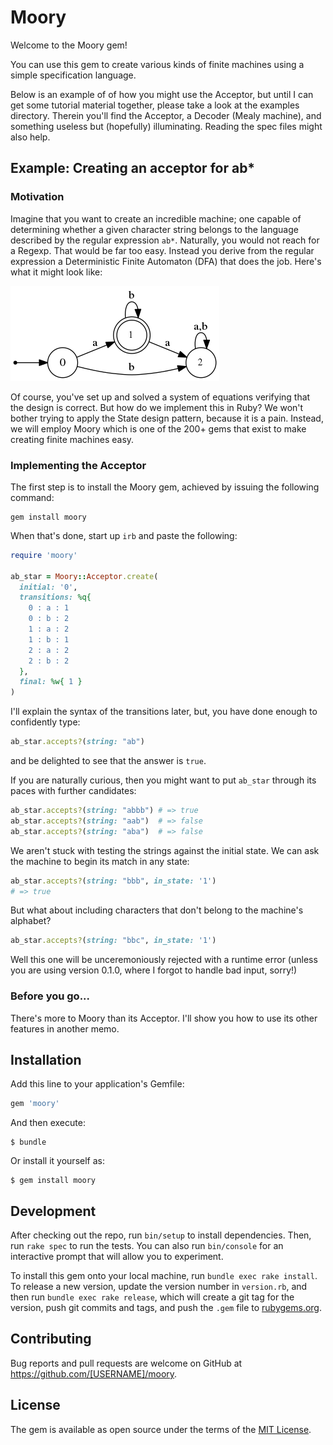 # Moory
Welcome to the Moory gem!

You can use this gem to create various kinds of finite machines using a simple specification language.

Below is an example of of how you might use the Acceptor, but until I can get some tutorial material together, please take a look at the examples directory.  Therein you'll find the Acceptor, a Decoder (Mealy machine), and something useless but (hopefully) illuminating.  Reading the spec files might also help.

## Example: Creating an acceptor for ab*

### Motivation

Imagine that you want to create an incredible machine; one capable of determining whether a given character string belongs to the language described by the regular expression `ab*`.  Naturally, 
you would not reach for a Regexp. That would be far too easy.  Instead you derive from
the regular expression a Deterministic Finite Automaton (DFA) that does the job.  Here's what it 
might look like:

![ab_star](images/ab_star.png)

Of course, you've set up and solved a system of equations verifying that the design is correct.  But how do we implement this in Ruby?  We won't bother trying to apply the State design pattern, because it is a pain.  Instead, we will employ Moory which is one of the 200+ gems that exist to make creating finite machines easy.

### Implementing the Acceptor

The first step is to install the Moory gem, achieved by issuing the following command:

```
gem install moory
```

When that's done, start up `irb` and paste the following:

```ruby
require 'moory'

ab_star = Moory::Acceptor.create(
  initial: '0',
  transitions: %q{
    0 : a : 1
    0 : b : 2
    1 : a : 2
    1 : b : 1
    2 : a : 2
    2 : b : 2
  },
  final: %w{ 1 }
)
```

I'll explain the syntax of the transitions later, but, you have done enough to confidently type:

```ruby
ab_star.accepts?(string: "ab")
```

and be delighted to see that the answer is `true`.

If you are naturally curious, then you might want to put `ab_star` through its paces with further candidates:

```ruby
ab_star.accepts?(string: "abbb") # => true
ab_star.accepts?(string: "aab")  # => false
ab_star.accepts?(string: "aba")  # => false
```

We aren't stuck with testing the strings against the initial state.  We can ask the machine to begin its match in any state:

```ruby
ab_star.accepts?(string: "bbb", in_state: '1') 
# => true
```

But what about including characters that don't belong to the machine's alphabet?

```ruby
ab_star.accepts?(string: "bbc", in_state: '1')
```

Well this one will be unceremoniously rejected with a runtime error (unless you are using version 0.1.0, where I forgot to handle bad input, sorry!)

### Before you go...

There's more to Moory than its Acceptor.  I'll show you how to use its other features in another memo.


## Installation

Add this line to your application's Gemfile:

```ruby
gem 'moory'
```

And then execute:

    $ bundle

Or install it yourself as:

    $ gem install moory

## Development

After checking out the repo, run `bin/setup` to install dependencies. Then, run `rake spec` to run the tests. You can also run `bin/console` for an interactive prompt that will allow you to experiment.

To install this gem onto your local machine, run `bundle exec rake install`. To release a new version, update the version number in `version.rb`, and then run `bundle exec rake release`, which will create a git tag for the version, push git commits and tags, and push the `.gem` file to [rubygems.org](https://rubygems.org).

## Contributing

Bug reports and pull requests are welcome on GitHub at https://github.com/[USERNAME]/moory.

## License

The gem is available as open source under the terms of the [MIT License](https://opensource.org/licenses/MIT).
